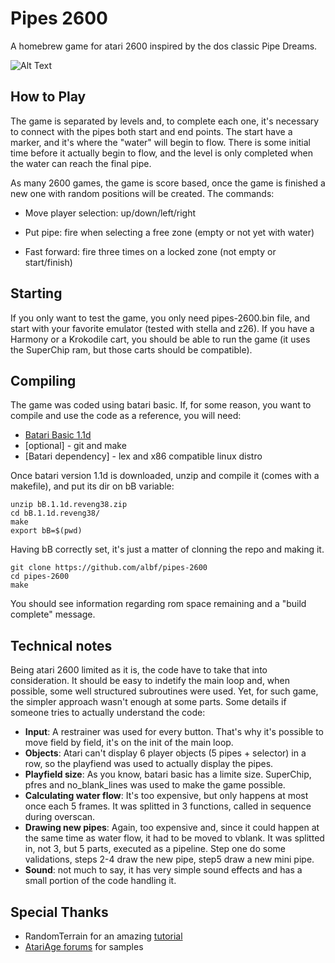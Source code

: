 # Pipes 2600

A homebrew game for atari 2600 inspired by the dos classic Pipe Dreams.

![Alt Text](https://github.com/albf/pipes-2600/raw/master/path/to/sample.gif)

## How to Play

The game is separated by levels and, to complete each one, it's necessary to connect with the pipes both start and end points. The start have a marker, and it's where the "water" will begin to flow. There is some initial time before it actually begin to flow, and the level is only completed when the water can reach the final pipe.

As many 2600 games, the game is score based, once the game is finished a new one with random positions will be created. The commands:

* Move player selection: up/down/left/right

* Put pipe: fire when selecting a free zone (empty or not yet with water)

* Fast forward: fire three times on a locked zone (not empty or start/finish)

## Starting

If you only want to test the game, you only need pipes-2600.bin file, and start with your favorite emulator (tested with stella and z26). If you have a Harmony or a Krokodile cart, you should be able to run the game (it uses the SuperChip ram, but those carts should be compatible).

## Compiling

The game was coded using batari basic. If, for some reason, you want to compile and use the code as a reference, you will need:

* [Batari Basic 1.1d](http://atariage.com/forums/topic/214909-bb-with-native-64k-cart-support-11dreveng/)
* [optional] - git and make
* [Batari dependency] - lex and x86 compatible linux distro

Once batari version 1.1d is downloaded, unzip and compile it (comes with a makefile), and put its dir on bB variable:

```
unzip bB.1.1d.reveng38.zip
cd bB.1.1d.reveng38/
make
export bB=$(pwd)
```

Having bB correctly set, it's just a matter of clonning the repo and making it.

```
git clone https://github.com/albf/pipes-2600
cd pipes-2600
make
```

You should see information regarding rom space remaining and a "build complete" message.

## Technical notes

Being atari 2600 limited as it is, the code have to take that into consideration. It should be easy to indetify the main loop and, when possible, some well structured subroutines were used. Yet, for such game, the simpler approach wasn't enough at some parts. Some details if someone tries to actually understand the code:

* **Input**: A restrainer was used for every button. That's why it's possible to move field by field, it's on the init of the main loop.
* **Objects**: Atari can't display 6 player objects (5 pipes + selector) in a row, so the playfiend was used to actually display the pipes.
* **Playfield size**: As you know, batari basic has a limite size. SuperChip, pfres and no_blank_lines was used to make the game possible.
* **Calculating water flow**: It's too expensive, but only happens at most once each 5 frames. It was splitted in 3 functions, called in sequence during overscan.
* **Drawing new pipes**: Again, too expensive and, since it could happen at the same time as water flow, it had to be moved to vblank. It was splitted in, not 3, but 5 parts, executed as a pipeline. Step one do some validations, steps 2-4 draw the new pipe, step5 draw a new mini pipe.
* **Sound**: not much to say, it has very simple sound effects and has a small portion of the code handling it.

## Special Thanks

* RandomTerrain for an amazing [tutorial](http://www.randomterrain.com/atari-2600-memories-batari-basic-commands.html)
* [AtariAge forums](http://atariage.com/forums/forum/65-batari-basic/) for samples
